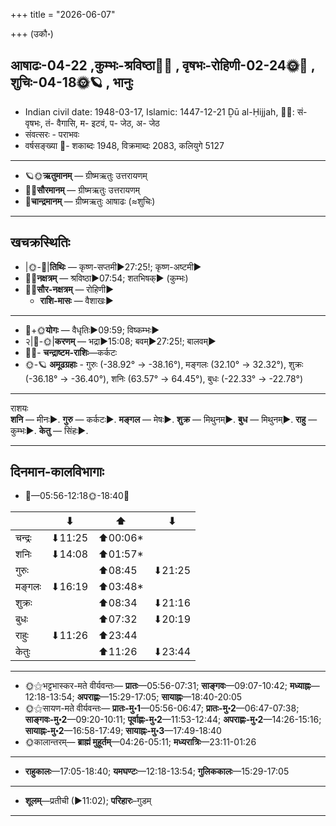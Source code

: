 +++
title = "2026-06-07"

+++
(उकौ॰)
## आषाढः-04-22  ,कुम्भः-श्रविष्ठा🌛🌌  ,  वृषभः-रोहिणी-02-24🌞🌌  ,  शुचिः-04-18🌞🪐  , भानुः
- Indian civil date: 1948-03-17, Islamic: 1447-12-21 Ḏū al-Ḥijjah, 🌌🌞: सं- वृषभः, तं- वैगासि, म- इटवं, प- जेठ, अ- जेठ
- संवत्सरः - पराभवः
- वर्षसङ्ख्या 🌛- शकाब्दः 1948, विक्रमाब्दः 2083, कलियुगे 5127
___________________
- 🪐🌞**ऋतुमानम्** — ग्रीष्मऋतुः उत्तरायणम्
- 🌌🌞**सौरमानम्** — ग्रीष्मऋतुः उत्तरायणम्
- 🌛**चान्द्रमानम्** — ग्रीष्मऋतुः आषाढः (≈शुचिः)
___________________


## खचक्रस्थितिः
- |🌞-🌛|**तिथिः** — कृष्ण-सप्तमी►27:25!; कृष्ण-अष्टमी►  
- 🌌🌛**नक्षत्रम्** — श्रविष्ठा►07:54; शतभिषक्► (कुम्भः)  
- 🌌🌞**सौर-नक्षत्रम्** — रोहिणी►  
  - **राशि-मासः** — वैशाखः► 
___________________
- 🌛+🌞**योगः** — वैधृतिः►09:59; विष्कम्भः►  
- २|🌛-🌞|**करणम्** — भद्रा►15:08; बवम्►27:25!; बालवम्►  
- 🌌🌛- **चन्द्राष्टम-राशिः**—कर्कटः  
- 🌞-🪐 **अमूढग्रहाः** - गुरुः (-38.92° → -38.16°), मङ्गलः (32.10° → 32.32°), शुक्रः (-36.18° → -36.40°), शनिः (63.57° → 64.45°), बुधः (-22.33° → -22.78°)
___________________
राशयः  
**शनि** — मीनः►. **गुरु** — कर्कटः►. **मङ्गल** — मेषः►. **शुक्र** — मिथुनम्►. **बुध** — मिथुनम्►. **राहु** — कुम्भः►. **केतु** — सिंहः►. 
___________________


## दिनमान-कालविभागाः
- 🌅—05:56-12:18🌞-18:40🌇  

|      |⬇     |⬆     |⬇     |
|------|-----|-----|------|
|चन्द्रः|⬇11:25 |⬆00:06*|     |
|शनिः   |⬇14:08 |⬆01:57*|     |
|गुरुः  |     |⬆08:45 |⬇21:25 |
|मङ्गलः |⬇16:19 |⬆03:48*|     |
|शुक्रः |     |⬆08:34 |⬇21:16 |
|बुधः   |     |⬆07:32 |⬇20:19 |
|राहुः  |⬇11:26 |⬆23:44 |     |
|केतुः  |     |⬆11:26 |⬇23:44 |
___________________
- 🌞⚝भट्टभास्कर-मते वीर्यवन्तः— **प्रातः**—05:56-07:31; **साङ्गवः**—09:07-10:42; **मध्याह्नः**—12:18-13:54; **अपराह्णः**—15:29-17:05; **सायाह्नः**—18:40-20:05  
- 🌞⚝सायण-मते वीर्यवन्तः— **प्रातः-मु॰1**—05:56-06:47; **प्रातः-मु॰2**—06:47-07:38; **साङ्गवः-मु॰2**—09:20-10:11; **पूर्वाह्णः-मु॰2**—11:53-12:44; **अपराह्णः-मु॰2**—14:26-15:16; **सायाह्नः-मु॰2**—16:58-17:49; **सायाह्नः-मु॰3**—17:49-18:40  
- 🌞कालान्तरम्— **ब्राह्मं मुहूर्तम्**—04:26-05:11; **मध्यरात्रिः**—23:11-01:26  
___________________
- **राहुकालः**—17:05-18:40; **यमघण्टः**—12:18-13:54; **गुलिककालः**—15:29-17:05  
___________________
- **शूलम्**—प्रतीची (►11:02); **परिहारः**–गुडम्  
___________________
